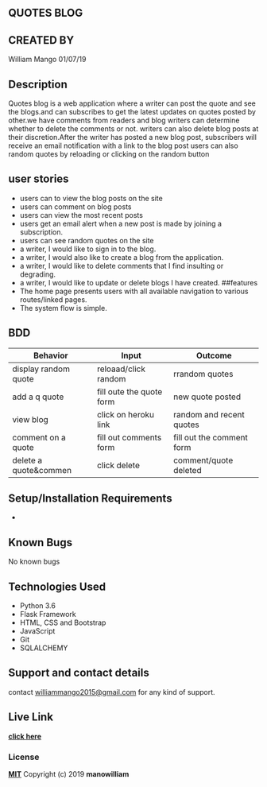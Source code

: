 ## QUOTES BLOG

## CREATED BY 
 William Mango  01/07/19

## Description
Quotes blog is a web application where  a writer can post the quote and see the blogs.and can subscribes to get the latest updates on quotes posted by other.we have comments from readers and blog writers can determine whether to delete the comments or not. writers can also delete blog posts at their discretion.After the writer has posted a new blog post, subscribers will receive an email notification with a link to the blog post
users can also random quotes by reloading or clicking on the random button
## user stories
* users can to view the blog posts on the site
* users can comment on blog posts
* users can view the most recent posts
* users get an email alert when a new post is made by joining a subscription.
* users can see random quotes on the site
* a writer, I would like to sign in to the blog.
* a writer, I would also like to create a blog from the application.
* a writer, I would like to delete comments that I find insulting or degrading.
* a writer, I would like to update or delete blogs I have created.
##features 
* The home page presents users with all available navigation to various routes/linked pages.
* The system flow is simple.
## BDD
| Behavior            | Input                   | Outcome                            |
| --------------------|-------------------------| -----------------------------------|
| display random quote| reloaad/click random    | rrandom quotes                     |
| add  a q  quote     | fill oute the quote form| new quote posted                   |  
| view blog           | click on heroku link    | random and recent quotes           |
|comment on a quote   |fill out comments  form  |fill out the comment form           |
|delete a quote&commen|click delete             |comment/quote deleted               |

## Setup/Installation Requirements
*
## Known Bugs

No known bugs

## Technologies Used
* Python 3.6
* Flask Framework
* HTML, CSS and Bootstrap
* JavaScript
* Git
* SQLALCHEMY

## Support and contact details
contact williammango2015@gmail.com for any kind of support.
## Live Link
**[click here](https://github.com/mangowilliam/quotesblog)**


### License

**[MIT](http://choosealisence.com/licenses/mit/)**
Copyright (c) 2019 **manowilliam**

